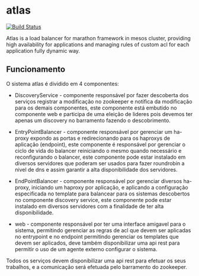 # atlas

[![Build Status](https://travis-ci.org/aexoti/atlas.svg)](https://travis-ci.org/aexoti/atlas)

Atlas is a load balancer for marathon framework in mesos cluster, providing high availability for applications and managing rules of custom acl for each application fully dynamic way. 


## Funcionamento ##

O sistema atlas é dividido em 4 componentes:

- DiscoveryService - componente responsável por fazer descoberta dos serviços registrar a modificação no zookeeper e notifica da modificação para os demais componentes, este componente está embutido no componente web e participa de uma eleição de lideres pois devemos ter apenas um discovery no barramento fazendo o descobrimento.

- EntryPointBalancer - componente responsável por gerenciar um ha-proxy expondo as portas e redirecionando para os haproxys de aplicação (endpoint), este componente é responsável por gerenciar o ciclo de vida do balancer reiniciando o mesmo quando necessário e reconfigurando o balancer, este componente pode estar instalado em diversos servidores que poderam ser usados para fazer roundrobin a nivel de dns e assim garantir a alta disponibilidade dos servidores.

- EndPointBalancer - componente responsável por gerenciar diversos ha-proxy, iniciando um haproxy por aplicação, e aplicando a configuração especificada no template para balancear para os sistemas descobertos no componente discovery service, este componente pode estar instalado em diversos servidores com a finalidade de ter alta disponibilidade.

- web - componente responsável por ter uma interface amigavel para o sistema, permitindo gerenciar as regras de acl que devem ser aplicadas no entrypoint e no endpoint permitindo gerenciar os templates que devem ser aplicados, deve também disponibilizar uma api rest para permitir o uso de um agente externo configurar o sistema.

Todos os serviços devem disponibilizar uma api rest para efetuar os seus trabalhos, e a comunicação será efetuada pelo barramento do zookeeper.


